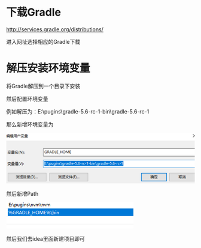 # 下载Gradle

<http://services.gradle.org/distributions/>

进入网址选择相应的Gradle下载

# 解压安装环境变量

将Gradle解压到一个目录下安装

然后配置环境变量

例如解压为：E:\pugins\gradle-5.6-rc-1-bin\gradle-5.6-rc-1

那么新增环境变量为

![](img\环境变量.png)

然后新增Path

![](img\path.png)

然后我们去idea里面新建项目即可



